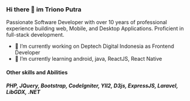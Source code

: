 ### Hi there 👋 im Triono Putra

Passionate Software Developer with over 10 years of professional experience building web, Mobile, and Desktop Applications. Proficient in full-stack development.

- 🔭 I’m currently working on Deptech Digital Indonesia as Frontend Developer
- 🌱 I’m currently learning android, java, ReactJS, React Native

#### Other skills and Abilities
##### PHP, JQuery, Bootstrap, CodeIgniter, YII2, D3js, ExpressJS, Laravel, LibGDX, .NET



